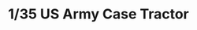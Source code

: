 ---
title: "1/35 US Army Case Tractor"
price: "TBA" 
desc: "Maketa"
img_path: "/assets/img/TM35001.jpg"
brand: "N/A"
available: false
special_offer: false
new: false
soon: false
cat: "010000"
subcat: "13100"
subsubcat: "N/A"
sifra: "TM35001"
---